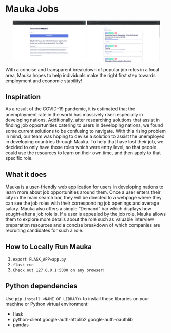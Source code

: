 # Mauka Jobs

<p align="middle">
  <img src="/Images/1.png" width="45%" />
  <img src="/Images/2.png" width="45%" /> 
</p>

With a concise and transparent breakdown of popular job roles in a local area, Mauka hopes to help individuals make the right first step towards employment and economic stability!


## Inspiration

As a result of the COVID-19 pandemic, it is estimated that the unemployment rate in the world has massively risen especially in developing nations. Additionally, after researching solutions that assist in finding job opportunities catering to users in developing nations, we found some current solutions to be confusing to navigate. With this rising problem in mind, our team was hoping to devise a solution to assist the unemployed in developing countries through Mauka. To help that have lost their job, we decided to only have those roles which were entry level, so that people could use the resources to learn on their own time, and then apply to that specific role.

## What it does

Mauka is a user-friendly web application for users in developing nations to learn more about job opportunities around them. Once a user enters their city in the main search bar, they will be directed to a webpage where they can see the job roles with their corresponding job openings and average salary. Mauka also offers a simple “Demand” bar which displays how sought-after a job role is. If a user is appealed by the job role, Mauka allows them to explore more details about the role such as valuable interview preparation resources and a concise breakdown of which companies are recruiting candidates for such a role.

## How to Locally Run Mauka
1. `export FLASK_APP=app.py`
2. `flask run`
3. `Check out 127.0.0.1:5000 on any browser!`

## Python dependencies 
Use `pip install <NAME_OF_LIBRARY>` to install these libraries on your machine or Python virtual environment:
- flask
- python-client google-auth-httplib2 google-auth-oauthlib
- pandas
